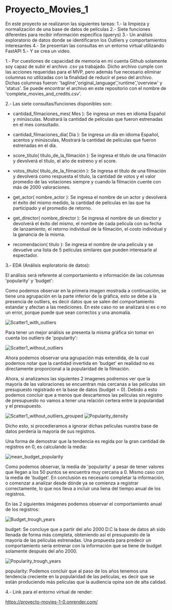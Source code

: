 # Proyecto_Movies_1
En este proyecto se realizaron las siguientes tareas: 
1.- la limpieza y normalización de una base de datos de películas
2.- Siete funciones diferentes para recibir información específica (querys)
3.- Un análisis exploratorio de datos donde se identificaron los Outliers y comportamientos interesantes
4.- Se presentan las consultas en un entorno virtual utilizando FastAPI
5.- Y se crea un video.

1.- Por cuestiones de capacidad de memoria en mi cuenta Github solamente soy capaz de subir el archivo .csv ya trabajado. Dicho archivo cumple con las acciones requeridas para el MVP, pero además fue necesario eliminar columnas no utilizadas con la finalidad de reducir el peso del archivo. Dichas columnas fueron: 'tagline','original_language','runtime','overview' y 'status'.
Se puede encontrar el archivo en este repositorio con el nombre de 'complete_movies_and_credits.csv'.

2.- Las siete consultas/funciones disponibles son:
- cantidad_filmaciones_mes( Mes ): Se ingresa un mes en idioma Español y minúsculas. Mostrará la cantidad de películas que fueron estrenadas en el mes consultado.

- cantidad_filmaciones_dia( Dia ): Se ingresa un día en idioma Español, acentos y minúsculas, Mostrará la cantidad de películas que fueron estrenadas en el día. 

- score_titulo( titulo_de_la_filmación ): Se ingresa el título de una filmación y devolverá el título, el año de estreno y el score.

- votos_titulo( titulo_de_la_filmación ): Se ingresa el título de una filmación y devolverá como respuesta el título, la cantidad de votos y el valor promedio de las votaciones siempre y cuando la filmación cuente con más de 2000 valoraciones.

- get_actor( nombre_actor ): Se ingresa el nombre de un actor y devolverá el éxito del mismo medido, la cantidad de películas en las que ha participado y el promedio de retorno.

- get_director( nombre_director ): Se ingresa el nombre de un director y devolverá el éxito del mismo, el nombre de cada película con su fecha de lanzamiento, el retorno individual de la filmación, el costo individual y la ganancia de la misma.

- recomendacion( titulo ): Se ingresa el nombre de una película y se devuelve una lista de 5 películas similares que pueden interesarle al espectador.

3.- EDA (Análisis exploratorio de datos):

El análisis será referente al comportamiento e información de las columnas 'popularity' y 'budget':

Como podemos observar en la primera imagen mostrada a continuación, se tiene una agrupación en la parte inferior de la gráfica, esto se debe a la presencia de outliers, es decir datos que se salen del comportamiento estandar y afectan a las mediciones. En este caso no se analizará si es o no un error, porque puede que sean correctos y una anomalía.

![Scatter1_with_outliers](https://github.com/RodoArellano/Proyecto_Movies_1/assets/125421658/588e14f9-0c51-45f9-bff6-cf07e27bc204)

Para tener un mejor análisis se presenta la misma gráfica sin tomar en cuenta los outliers de 'popularity':

![Scatter1_without_outliers](https://github.com/RodoArellano/Proyecto_Movies_1/assets/125421658/4a9e53db-8eb1-4576-9e4b-a13aaa5426c0)

Ahora podemos observar una agrupación más extendida, de la cual podemos notar que la cantidad invertida en 'budget' en realidad no es directamente proporcional a la popularidad de la filmación.

Ahora, si analizamos las siguientes 2 imagenes podremos ver que la mayoría de las valoraciones se encuentran más cercanas a las películas sin presupuesto registrado en la base de datos (budget = 0). Debido a esto podemos concluir que a menos que descartemos las películas sin registro de presupuesto no vamos a tener una relación certera entre la popularidad y el presupuesto.

![Scatter1_without_outliers_grouped](https://github.com/RodoArellano/Proyecto_Movies_1/assets/125421658/1603a7d5-e44f-4cd8-ae5a-faa77ba62d36)
![Popularity_density](https://github.com/RodoArellano/Proyecto_Movies_1/assets/125421658/2354a631-731a-4d4a-89ab-773a166e0b0a)

Dicho esto, si procedieramos a ignorar dichas películas nuestra base de datos perdería la mayoría de sus registros.

Una forma de demostrar que la tendencia es regida por la gran cantidad de registros en 0, es calculando la media:

![mean_budget_popularity](https://github.com/RodoArellano/Proyecto_Movies_1/assets/125421658/2f0d9091-ba70-46ba-8603-d9dde24062c4)

Como podemos observar, la media de 'popularity' a pesar de tener valores que llegan a los 50 puntos se encuentra muy cercana a 0. Mismo caso con la media de 'budget'. En conclusión es necesario completar la información, o comenzar a analizar desde dónde ya se comienza a registrar correctamente, lo que nos lleva a incluir una liena del tiempo anual de los registros.

En las 2 siguientes imágenes podemos observar el comportamiento anual de los registros:

![Budget_trough_years](https://github.com/RodoArellano/Proyecto_Movies_1/assets/125421658/cab82ea7-0012-449b-922c-cf213678f019)

budget: Se concluye que a partir del año 2000 D.C la base de datos ah sido llenada de forma más completa, obteniendo así el presupuesto de la mayoría de las películas estrenadas. Una propuesta para predecir un comportamiento sería entrenar con la información que se tiene de budget solamente después del año 2000.

![Popularity_trough_years](https://github.com/RodoArellano/Proyecto_Movies_1/assets/125421658/61456889-87ea-470a-beb3-4e45cf000bd0)

popularity: Podemos concluir que al paso de los años tenemos una tendencia creciente en la popularidad de las películas, es decir que se están produciendo más películas que la audiencia opina son de alta calidad.

4.- Link para el entorno virtual de render:

https://proyecto-movies-1-0.onrender.com/
